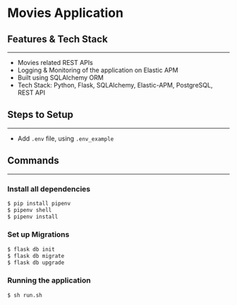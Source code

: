 # Movies Application

## Features & Tech Stack
---
* Movies related REST APIs
* Logging & Monitoring of the application on Elastic APM
* Built using SQLAlchemy ORM
* Tech Stack: Python, Flask, SQLAlchemy, Elastic-APM, PostgreSQL, REST API 
## Steps to Setup
---
* Add ```.env``` file, using ```.env_example```
## Commands
--------------
### Install all dependencies
```sh
$ pip install pipenv
$ pipenv shell
$ pipenv install
```

### Set up Migrations
```sh
$ flask db init
$ flask db migrate
$ flask db upgrade
```
### Running the application

```sh
$ sh run.sh
```